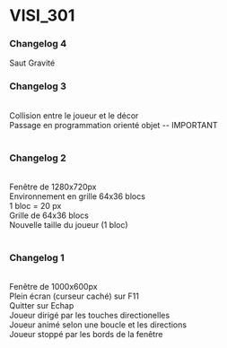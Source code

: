 # VISI_301

<h3>Changelog 4 </h3>
  Saut
  Gravité

<h3>Changelog 3</h3><br>
	Collision entre le joueur et le décor<br>
	Passage en programmation orienté objet -- IMPORTANT<br>
<br>
<h3>Changelog 2</h3><br>
	Fenêtre de 1280x720px<br>
	Environnement en grille 64x36 blocs<br>
	1 bloc = 20 px<br>
	Grille de 64x36 blocs<br>
	Nouvelle taille du joueur (1 bloc)<br>
<br>
<h3>Changelog 1</h3><br>
	Fenêtre de 1000x600px<br>
	Plein écran (curseur caché) sur F11<br>
	Quitter sur Echap<br>
	Joueur dirigé par les touches directionelles<br>
	Joueur animé selon une boucle et les directions<br>
	Joueur stoppé par les bords de la fenêtre<br>